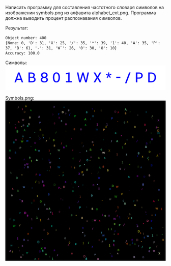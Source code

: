 Написать программу для составления частотного словаря символов на изображении symbols.png из алфавита alphabet_ext.png. Программа должна выводить процент распознавания символов.

Результат:
```
Object number: 400
{None: 0, 'D': 31, 'X': 25, '/': 35, '*': 39, '1': 40, 'A': 35, 'P': 37, 'B': 61, '-': 31, 'W`': 26, '0': 30, '8': 10}
Accuracy: 100.0
```

Символы: 
![](./defined_symbols.png "Defined symbols")

Symbols.png:
![](./symbols.png "Symbols")